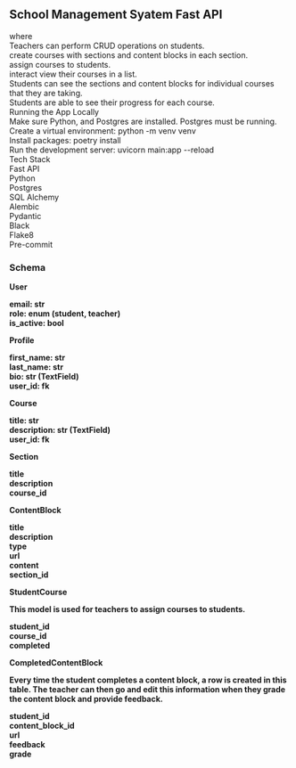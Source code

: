 ## School Management Syatem Fast API 
where  
Teachers can perform CRUD operations on students.  
create courses with sections and content blocks in each section.  
assign courses to students.  
interact view their courses in a list.  
Students can see the sections and content blocks for individual courses that they are taking.  
Students are able to see their progress for each course.  
Running the App Locally  
Make sure Python, and Postgres are installed. Postgres must be running.  
Create a virtual environment: python -m venv venv  
Install packages: poetry install  
Run the development server: uvicorn main:app --reload  
Tech Stack  
Fast API  
Python   
Postgres  
SQL Alchemy  
Alembic  
Pydantic  
Black  
Flake8  
Pre-commit 
<b/>
### Schema  
User

email: str  
role: enum (student, teacher)  
is_active: bool  
  
Profile  

first_name: str  
last_name: str  
bio: str (TextField)  
user_id: fk  
  
Course  

title: str  
description: str (TextField)  
user_id: fk  
  
Section  

title  
description  
course_id  
  
ContentBlock  

title  
description  
type  
url  
content  
section_id  
  
StudentCourse  

This model is used for teachers to assign courses to students.
  
student_id  
course_id  
completed  
  
CompletedContentBlock  

Every time the student completes a content block, a row is created in this table. The teacher can then go and edit this information when they grade the content block and provide feedback.

student_id  
content_block_id  
url  
feedback  
grade  

